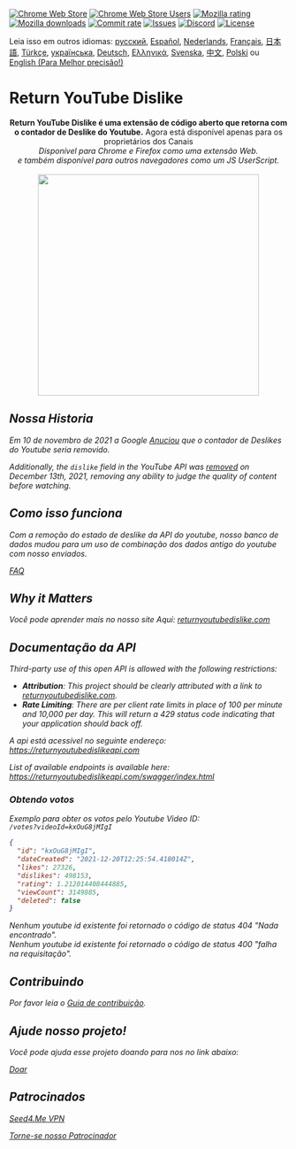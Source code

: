 [![Chrome Web Store](https://img.shields.io/chrome-web-store/stars/gebbhagfogifgggkldgodflihgfeippi?label=Chrome%20Rating&style=flat&logo=google)](https://chrome.google.com/webstore/detail/youtube-dislike-button/gebbhagfogifgggkldgodflihgfeippi/)
[![Chrome Web Store Users](https://img.shields.io/chrome-web-store/users/gebbhagfogifgggkldgodflihgfeippi?label=Chrome%20Users&style=flat&logo=google)](https://chrome.google.com/webstore/detail/youtube-dislike-button/gebbhagfogifgggkldgodflihgfeippi/)
[![Mozilla rating](https://img.shields.io/amo/stars/return-youtube-dislikes?label=Firefox%20Rating&style=flat&logo=firefox)](https://addons.mozilla.org/en-US/firefox/addon/return-youtube-dislikes/)
[![Mozilla downloads](https://img.shields.io/amo/users/return-youtube-dislikes?label=Firefox%20Users&style=flat&logo=firefox)](https://addons.mozilla.org/en-US/firefox/addon/return-youtube-dislikes/)
[![Commit rate](https://img.shields.io/github/commit-activity/m/Anarios/return-youtube-dislike?label=Commits&style=flat)](https://github.com/Anarios/return-youtube-dislike/commits/main)
[![Issues](https://img.shields.io/github/issues/Anarios/return-youtube-dislike?style=flat&label=Issues)](https://github.com/Anarios/return-youtube-dislike/issues)
[![Discord](https://img.shields.io/discord/909435648170160229?label=Discord&style=flat&logo=discord)](https://discord.gg/UMxyMmCgfF)
[![License](https://img.shields.io/badge/License-GPLv3-blue.svg?style=flat)](https://github.com/Anarios/return-youtube-dislike/blob/main/LICENSE)

Leia isso em outros idiomas: [русский](READMEru.md), [Español](READMEes.md), [Nederlands](READMEnl.md), [Français](READMEfr.md), [日本語](READMEja.md), [Türkçe](READMEtr.md), [українська](READMEuk.md), [Deutsch](READMEde.md), [Ελληνικά](READMEgr.md), [Svenska](READMEsv.md), [中文](READMEcn.md), [Polski](READMEpl.md) ou [English (Para Melhor precisão!)](README.md)


# Return YouTube Dislike


<p align="center">
    <b>Return YouTube Dislike é uma extensão de código aberto que retorna com o contador de Deslike do Youtube.</b></i> Agora está disponível apenas para os proprietários dos Canais<i><br>
       Disponível para Chrome e Firefox como uma extensão Web.<br>
       e também disponível para outros navegadores como um JS UserScript.<br><br>
    <img width="400px" src="https://user-images.githubusercontent.com/18729296/141743755-2be73297-250e-4cd1-ac93-8978c5a39d10.png"/>
</p>

## Nossa Historia

Em 10 de novembro de 2021 a Google [Anuciou](https://blog.youtube/news-and-events/update-to-youtube/) que o contador de Deslikes do Youtube seria removido. 

Additionally, the `dislike` field in the YouTube API was [removed](https://support.google.com/youtube/thread/134791097/update-to-youtube-dislike-counts) on December 13th, 2021, removing any ability to judge the quality of content before watching.

## Como isso funciona

Com a remoção do estado de deslike da API do youtube, nosso banco de dados mudou para um uso de combinação dos dados antigo do youtube com nosso enviados.

[FAQ](https://github.com/Anarios/return-youtube-dislike/blob/main/Docs/FAQ.md)

## Why it Matters

Você pode aprender mais no nosso site Aqui: [returnyoutubedislike.com](https://www.returnyoutubedislike.com/)

## Documentação da API

Third-party use of this open API is allowed with the following restrictions:

- **Attribution**: This project should be clearly attributed with a link to [returnyoutubedislike.com](https://returnyoutubedislike.com/).
- **Rate Limiting**: There are per client rate limits in place of 100 per minute and 10,000 per day. This will return a _429_ status code indicating that your application should back off.

A api está acessível no seguinte endereço:  
https://returnyoutubedislikeapi.com

List of available endpoints is available here:  
https://returnyoutubedislikeapi.com/swagger/index.html

### Obtendo votos

Exemplo para obter os votos pelo Youtube Video ID:  
`/votes?videoId=kxOuG8jMIgI`

```json
{
  "id": "kxOuG8jMIgI",
  "dateCreated": "2021-12-20T12:25:54.418014Z",
  "likes": 27326,
  "dislikes": 498153,
  "rating": 1.212014408444885,
  "viewCount": 3149885,
  "deleted": false
}
```

Nenhum youtube id existente foi retornado o código de status _404_ "Nada encontrado".  
Nenhum youtube id existente foi retornado o código de status _400_ "falha na requisitação".

<!---
## Documentação da API

Você pode visualizar toda a documentação no Site.
[https://returnyoutubedislike.com/documentation/](https://returnyoutubedislike.com/documentation/) -->

## Contribuindo

Por favor leia o [Guia de contribuição](https://github.com/Anarios/return-youtube-dislike/blob/main/CONTRIBUTINGpt_BR.md).

## Ajude nosso projeto!

Você pode ajuda esse projeto doando para nos no link abaixo:

[Doar](https://returnyoutubedislike.com/donate)

## Patrocinados

[Seed4.Me VPN](https://www.seed4.me/users/register?gift=ReturnYoutubeDislike)

[Torne-se nosso Patrocinador](https://www.patreon.com/join/returnyoutubedislike/checkout?rid=8008601)

  